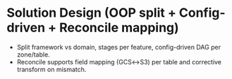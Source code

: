 # Solution Design (OOP split + Config-driven + Reconcile mapping)
- Split framework vs domain, stages per feature, config-driven DAG per zone/table.
- Reconcile supports field mapping (GCS↔S3) per table and corrective transform on mismatch.
